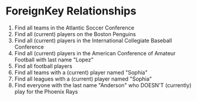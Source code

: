 # ForeignKey Relationships

1. Find all teams in the Atlantic Soccer Conference
2. Find all (current) players on the Boston Penguins
3. Find all (current) players in the International Collegiate Baseball Conference
4. Find all (current) players in the American Conference of Amateur Football with last name "Lopez"
5. Find all football players
6. Find all teams with a (current) player named "Sophia"
7. Find all leagues with a (current) player named "Sophia"
8. Find everyone with the last name "Anderson" who DOESN'T (currently) play for the Phoenix Rays
